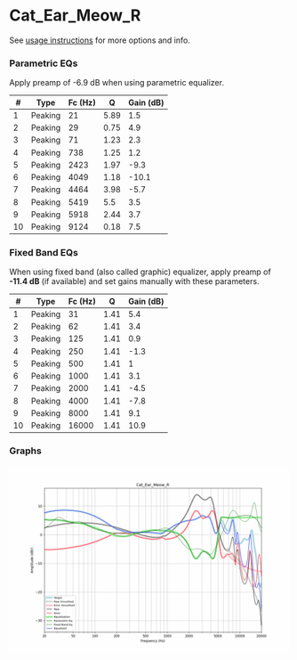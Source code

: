 # Cat_Ear_Meow_R
See [usage instructions](https://github.com/jaakkopasanen/AutoEq#usage) for more options and info.

### Parametric EQs
Apply preamp of -6.9 dB when using parametric equalizer.

|   # | Type    |   Fc (Hz) |    Q |   Gain (dB) |
|-----|---------|-----------|------|-------------|
|   1 | Peaking |        21 | 5.89 |         1.5 |
|   2 | Peaking |        29 | 0.75 |         4.9 |
|   3 | Peaking |        71 | 1.23 |         2.3 |
|   4 | Peaking |       738 | 1.25 |         1.2 |
|   5 | Peaking |      2423 | 1.97 |        -9.3 |
|   6 | Peaking |      4049 | 1.18 |       -10.1 |
|   7 | Peaking |      4464 | 3.98 |        -5.7 |
|   8 | Peaking |      5419 | 5.5  |         3.5 |
|   9 | Peaking |      5918 | 2.44 |         3.7 |
|  10 | Peaking |      9124 | 0.18 |         7.5 |

### Fixed Band EQs
When using fixed band (also called graphic) equalizer, apply preamp of **-11.4 dB** (if available) and set gains manually with these parameters.

|   # | Type    |   Fc (Hz) |    Q |   Gain (dB) |
|-----|---------|-----------|------|-------------|
|   1 | Peaking |        31 | 1.41 |         5.4 |
|   2 | Peaking |        62 | 1.41 |         3.4 |
|   3 | Peaking |       125 | 1.41 |         0.9 |
|   4 | Peaking |       250 | 1.41 |        -1.3 |
|   5 | Peaking |       500 | 1.41 |         1   |
|   6 | Peaking |      1000 | 1.41 |         3.1 |
|   7 | Peaking |      2000 | 1.41 |        -4.5 |
|   8 | Peaking |      4000 | 1.41 |        -7.8 |
|   9 | Peaking |      8000 | 1.41 |         9.1 |
|  10 | Peaking |     16000 | 1.41 |        10.9 |

### Graphs
![](./Cat_Ear_Meow_R.png)
